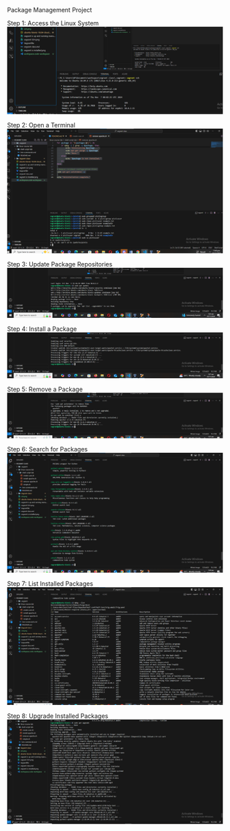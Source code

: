 Package Management Project

Step 1: Access the Linux System
![alt text](ssh.png)

Step 2: Open a Terminal
![alt text](<open terminal .png>)

Step 3: Update Package Repositories
![alt text](<Step 3 Sudo apt update.png>)

Step 4: Install a Package
![alt text](<Step 4 Install a Package .png>)

Step 5: Remove a Package
![alt text](<Step 5 Remove the Pacakge .png>)

Step 6: Search for Packages
![alt text](<Step 6  Search for Packages.png>)

Step 7: List Installed Packages
![alt text](<STEP 7  List Installed Packages.png>)

Step 8: Upgrade Installed Packages
![alt text](<Step 8 Upgrade Installed Packages.png>)

